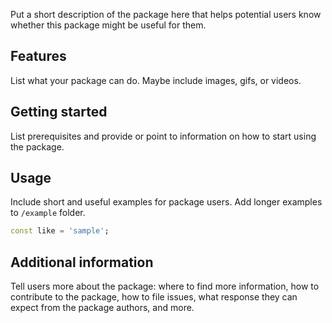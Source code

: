 <!--
This README describes the package. If you publish this package to pub.dev,
this README's contents appear on the landing page for your package.

For information about how to write a good package README, see the guide for
[writing package pages](https://dart.dev/guides/libraries/writing-package-pages).

For general information about developing packages, see the Dart guide for
[creating packages](https://dart.dev/guides/libraries/create-library-packages)
and the Flutter guide for
[developing packages and plugins](https://flutter.dev/developing-packages).
-->

 Put a short description of the package here that helps potential users
know whether this package might be useful for them.

## Features

 List what your package can do. Maybe include images, gifs, or videos.

## Getting started

 List prerequisites and provide or point to information on how to
start using the package.

## Usage

 Include short and useful examples for package users. Add longer examples
to `/example` folder.

```dart
const like = 'sample';
```

## Additional information

 Tell users more about the package: where to find more information, how to
contribute to the package, how to file issues, what response they can expect
from the package authors, and more.
